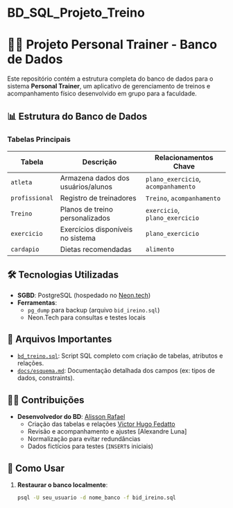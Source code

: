 # BD_SQL_Projeto_Treino
# 🏋️‍♂️ Projeto Personal Trainer - Banco de Dados

Este repositório contém a estrutura completa do banco de dados para o sistema **Personal Trainer**, um aplicativo de gerenciamento de treinos e acompanhamento físico desenvolvido em grupo para a faculdade.  

## 📊 Estrutura do Banco de Dados
### **Tabelas Principais**
| Tabela               | Descrição                                  | Relacionamentos Chave          |
|----------------------|-------------------------------------------|-------------------------------|
| `atleta`             | Armazena dados dos usuários/alunos        | `plano_exercicio`, `acompanhamento` |
| `profissional`       | Registro de treinadores                   | `Treino`, `acompanhamento`    |
| `Treino`             | Planos de treino personalizados           | `exercicio`, `plano_exercicio`|
| `exercicio`          | Exercícios disponíveis no sistema         | `plano_exercicio`             |
| `cardapio`           | Dietas recomendadas                       | `alimento`                    |



## 🛠 Tecnologias Utilizadas
- **SGBD**: PostgreSQL (hospedado no [Neon.tech](https://neon.tech))
- **Ferramentas**:  
  - `pg_dump` para backup (arquivo `bid_ireino.sql`)   
  - Neon.Tech para consultas e testes locais  

## 📂 Arquivos Importantes
- [`bd_treino.sql`](/bd_treino.sql): Script SQL completo com criação de tabelas, atributos e relações.  
- [`docs/esquema.md`](/docs/esquema.md): Documentação detalhada dos campos (ex: tipos de dados, constraints).  

## 👨‍💻 Contribuições
- **Desenvolvedor do BD**: [Alisson Rafael ]([https://github.com/AlissonRafaelDev](https://github.com/AlissonRafaelDev))  
  - Criação das tabelas e relações [Victor Hugo Fedatto]((https://github.com/vhfedatto))
  - Revisão e acompanhamento e ajustes [Alexandre Luna]
  - Normalização para evitar redundâncias  
  - Dados fictícios para testes (`INSERT`s iniciais)  

## 🔌 Como Usar
1. **Restaurar o banco localmente**:
   ```bash
   psql -U seu_usuario -d nome_banco -f bid_ireino.sql
